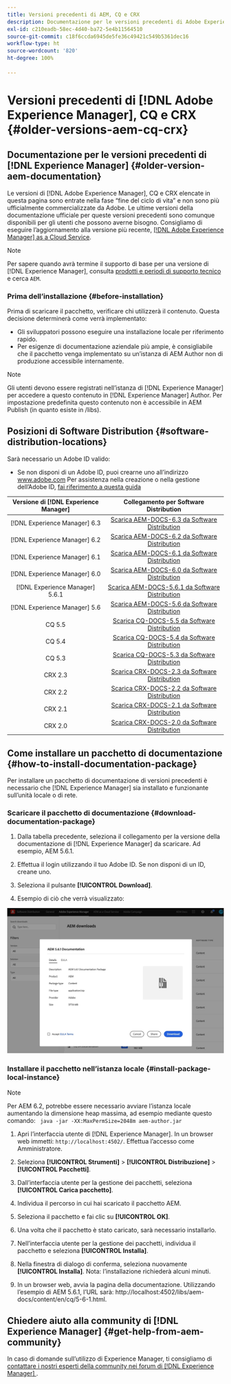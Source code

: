 ```yaml
---
title: Versioni precedenti di AEM, CQ e CRX
description: Documentazione per le versioni precedenti di Adobe Experience Manager, CQ e CRX.
exl-id: c210eadb-58ec-4d40-ba72-5e4b11564510
source-git-commit: c18f6ccda6945de5fe36c49421c549b5361dec16
workflow-type: ht
source-wordcount: '820'
ht-degree: 100%

---
```


# Versioni precedenti di [!DNL Adobe Experience Manager], CQ e CRX {#older-versions-aem-cq-crx}

## Documentazione per le versioni precedenti di [!DNL Experience Manager] {#older-version-aem-documentation}

Le versioni di [!DNL Adobe Experience Manager], CQ e CRX elencate in questa pagina sono entrate nella fase “fine del ciclo di vita” e non sono più ufficialmente commercializzate da Adobe. Le ultime versioni della documentazione ufficiale per queste versioni precedenti sono comunque disponibili per gli utenti che possono averne bisogno. Consigliamo di eseguire l’aggiornamento alla versione più recente, [[!DNL Adobe Experience Manager] as a Cloud Service](https://experienceleague.adobe.com/docs/experience-manager-cloud-service.html?lang=it).

>[!NOTE]
>
>Per sapere quando avrà termine il supporto di base per una versione di [!DNL Experience Manager], consulta [prodotti e periodi di supporto tecnico](https://helpx.adobe.com/it/support/programs/eol-matrix.html) e cerca `AEM`.

### Prima dell’installazione {#before-installation}

Prima di scaricare il pacchetto, verificare chi utilizzerà il contenuto. Questa decisione determinerà come verrà implementato:

* Gli sviluppatori possono eseguire una installazione locale per riferimento rapido.
* Per esigenze di documentazione aziendale più ampie, è consigliabile che il pacchetto venga implementato su un’istanza di AEM Author non di produzione accessibile internamente.

>[!NOTE]
>
>Gli utenti devono essere registrati nell’istanza di [!DNL Experience Manager] per accedere a questo contenuto in [!DNL Experience Manager] Author. Per impostazione predefinita questo contenuto non è accessibile in AEM Publish (in quanto esiste in /libs).

## Posizioni di Software Distribution {#software-distribution-locations}

Sarà necessario un Adobe ID valido:

* Se non disponi di un Adobe ID, puoi crearne uno all’indirizzo www.adobe.com
Per assistenza nella creazione o nella gestione dell’Adobe ID, [fai riferimento a questa guida](https://helpx.adobe.com/it/manage-account.html)

| Versione di [!DNL Experience Manager] | Collegamento per Software Distribution |
|:-----------:|:--------------------------------------------------:|
| [!DNL Experience Manager] 6.3 | [Scarica AEM-DOCS-6.3 da Software Distribution](https://experience.adobe.com/#/downloads/content/software-distribution/en/aem.html?package=/content/software-distribution/en/details.html/content/dam/aem/public/adobe/packages/aem-docs/aem-docs-6-3.zip) |
| [!DNL Experience Manager] 6.2 | [Scarica AEM-DOCS-6.2 da Software Distribution](https://experience.adobe.com/#/downloads/content/software-distribution/en/aem.html?package=/content/software-distribution/en/details.html/content/dam/aem/public/adobe/packages/aem-docs/aem-docs-6-2.zip) |
| [!DNL Experience Manager] 6.1 | [Scarica AEM-DOCS-6.1 da Software Distribution](https://experience.adobe.com/#/downloads/content/software-distribution/en/aem.html?package=/content/software-distribution/en/details.html/content/dam/aem/public/adobe/packages/aem-docs/aem-6-1.zip) |
| [!DNL Experience Manager] 6.0 | [Scarica AEM-DOCS-6.0 da Software Distribution](https://experience.adobe.com/#/downloads/content/software-distribution/en/aem.html?package=/content/software-distribution/en/details.html/content/dam/aem/public/adobe/packages/aem-docs/aem-docs-6-0.zip) |
| [!DNL Experience Manager] 5.6.1 | [Scarica AEM-DOCS-5.6.1 da Software Distribution](https://experience.adobe.com/#/downloads/content/software-distribution/en/aem.html?package=/content/software-distribution/en/details.html/content/dam/aem/public/adobe/packages/aem-docs/aem-docs-5-6-1.zip) |
| [!DNL Experience Manager] 5.6 | [Scarica AEM-DOCS-5.6 da Software Distribution](https://experience.adobe.com/#/downloads/content/software-distribution/en/aem.html?package=/content/software-distribution/en/details.html/content/dam/aem/public/adobe/packages/aem-docs/aem-docs-5-6.zip) |
| CQ 5.5 | [Scarica CQ-DOCS-5.5 da Software Distribution](https://experience.adobe.com/#/downloads/content/software-distribution/en/aem.html?package=%2Fcontent%2Fsoftware-distribution%2Fen%2Fdetails.html%2Fcontent%2Fdam%2Faem%2Fpublic%2Fadobe%2Fpackages%2Faem-docs%2Faem-docs-5-5.zip) |
| CQ 5.4 | [Scarica CQ-DOCS-5.4 da Software Distribution](https://experience.adobe.com/#/downloads/content/software-distribution/en/aem.html?package=/content/software-distribution/en/details.html/content/dam/aem/public/adobe/packages/aem-docs/aem-docs-5-4.zip) |
| CQ 5.3 | [Scarica CQ-DOCS-5.3 da Software Distribution](https://experience.adobe.com/#/downloads/content/software-distribution/en/aem.html?package=/content/software-distribution/en/details.html/content/dam/aem/public/adobe/packages/aem-docs/aem-docs-5-3.zip) |
| CRX 2.3 | [Scarica CRX-DOCS-2.3 da Software Distribution](https://experience.adobe.com/#/downloads/content/software-distribution/en/aem.html?package=/content/software-distribution/en/details.html/content/dam/aem/public/adobe/packages/aem-docs/crx-docs-2-3.zip) |
| CRX 2.2 | [Scarica CRX-DOCS-2.2 da Software Distribution](https://experience.adobe.com/#/downloads/content/software-distribution/en/aem.html?package=/content/software-distribution/en/details.html/content/dam/aem/public/adobe/packages/aem-docs/crx-docs-2-2.zip) |
| CRX 2.1 | [Scarica CRX-DOCS-2.1 da Software Distribution](https://experience.adobe.com/#/downloads/content/software-distribution/en/aem.html?package=/content/software-distribution/en/details.html/content/dam/aem/public/adobe/packages/aem-docs/crx-docs-2-1.zip) |
| CRX 2.0 | [Scarica CRX-DOCS-2.0 da Software Distribution](https://experience.adobe.com/#/downloads/content/software-distribution/en/aem.html?package=/content/software-distribution/en/details.html/content/dam/aem/public/adobe/packages/aem-docs/crx-docs-2-0.zip) |

## Come installare un pacchetto di documentazione {#how-to-install-documentation-package}

Per installare un pacchetto di documentazione di versioni precedenti è necessario che [!DNL Experience Manager] sia installato e funzionante sull’unità locale o di rete.

### Scaricare il pacchetto di documentazione {#download-documentation-package}

1. Dalla tabella precedente, seleziona il collegamento per la versione della documentazione di [!DNL Experience Manager] da scaricare. Ad esempio, AEM 5.6.1.

1. Effettua il login utilizzando il tuo Adobe ID. Se non disponi di un ID, creane uno.

1. Seleziona il pulsante **[!UICONTROL Download]**.

1. Esempio di ciò che verrà visualizzato:

![Esempio di Software Distribution](assets/screen_shot_2020-07-10at161922.jpg)

### Installare il pacchetto nell’istanza locale {#install-package-local-instance}

>[!NOTE]
>
>Per AEM 6.2, potrebbe essere necessario avviare l’istanza locale aumentando la dimensione heap massima, ad esempio mediante questo comando: ` java -jar -XX:MaxPermSize=2048m aem-author.jar`

1. Apri l’interfaccia utente di [!DNL Experience Manager]. In un browser web immetti: `http://localhost:4502/`. Effettua l’accesso come Amministratore.

1. Seleziona **[!UICONTROL Strumenti]** > **[!UICONTROL Distribuzione]** > **[!UICONTROL Pacchetti]**.

1. Dall’interfaccia utente per la gestione dei pacchetti, seleziona **[!UICONTROL Carica pacchetto]**.

1. Individua il percorso in cui hai scaricato il pacchetto AEM.

1. Seleziona il pacchetto e fai clic su **[!UICONTROL OK]**.

1. Una volta che il pacchetto è stato caricato, sarà necessario installarlo.

1. Nell’interfaccia utente per la gestione dei pacchetti, individua il pacchetto e seleziona **[!UICONTROL Installa]**.

1. Nella finestra di dialogo di conferma, seleziona nuovamente **[!UICONTROL Installa]**. Nota: l’installazione richiederà alcuni minuti.

1. In un browser web, avvia la pagina della documentazione. Utilizzando l’esempio di AEM 5.6.1, l’URL sarà: http://localhost:4502/libs/aem-docs/content/en/cq/5-6-1.html.

## Chiedere aiuto alla community di [!DNL Experience Manager] {#get-help-from-aem-community}

In caso di domande sull’utilizzo di Experience Manager, ti consigliamo di [contattare i nostri esperti della community nei forum di [!DNL Experience Manager] ](https://experienceleaguecommunities.adobe.com/t5/adobe-experience-manager/ct-p/adobe-experience-manager-community).
